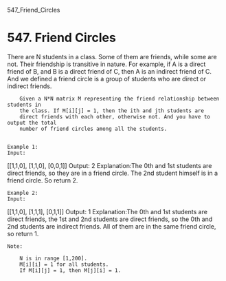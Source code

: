 547_Friend_Circles
# 547. Friend Circles

There are N students in a class. Some of them are friends, while some are not. Their
        friendship is transitive in nature. For example, if A is a direct friend of B, and B
        is a direct friend of C, then A is an indirect friend of C. And we defined a
        friend circle is a group of students who are direct or indirect friends.
    

    
        Given a N*N matrix M representing the friend relationship between students in
        the class. If M[i][j] = 1, then the ith and jth students are
        direct friends with each other, otherwise not. And you have to output the total
        number of friend circles among all the students.
    

    Example 1:
    Input:
[[1,1,0],
 [1,1,0],
 [0,0,1]]
Output: 2
Explanation:The 0th and 1st students are direct friends, so they are in a friend circle. The 2nd student himself is in a friend circle. So return 2.

    

    Example 2:
    Input:
[[1,1,0],
 [1,1,1],
 [0,1,1]]
Output: 1
Explanation:The 0th and 1st students are direct friends, the 1st and 2nd students are direct friends, so the 0th and 2nd students are indirect friends. All of them are in the same friend circle, so return 1.

    

    Note:
    
        N is in range [1,200].
        M[i][i] = 1 for all students.
        If M[i][j] = 1, then M[j][i] = 1.